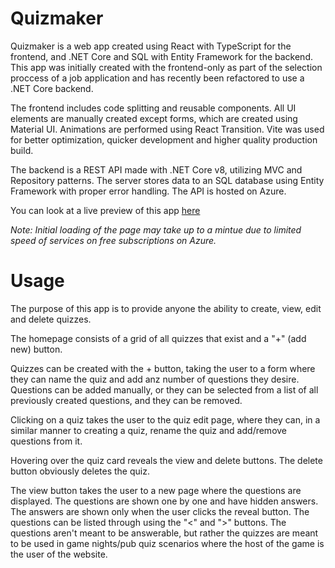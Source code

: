 # Quizmaker

Quizmaker is a web app created using React with TypeScript for the frontend, and .NET Core and SQL with Entity Framework for the backend. This app was initially created with the frontend-only as part of the selection proccess of a job application and has recently been refactored to use a .NET Core backend.

The frontend includes code splitting and reusable components. All UI elements are manually created except forms, which are created using Material UI. Animations are performed using React Transition. Vite was used for better optimization, quicker development and higher quality production build.

The backend is a REST API made with .NET Core v8, utilizing MVC and Repository patterns. The server stores data to an SQL database using Entity Framework with proper error handling. The API is hosted on Azure.

You can look at a live preview of this app <a href="https://main--iridescent-centaur-d78db5.netlify.app/">here</a>

<em>Note: Initial loading of the page may take up to a mintue due to limited speed of services on free subscriptions on Azure.</em>

# Usage

The purpose of this app is to provide anyone the ability to create, view, edit and delete quizzes.

The homepage consists of a grid of all quizzes that exist and a "+" (add new) button. 

Quizzes can be created with the + button, taking the user to a form where they can name the quiz and add anz number of questions they desire. Questions can be added manually, or they can be selected from a list of all previously created questions, and they can be removed.

Clicking on a quiz takes the user to the quiz edit page, where they can, in a similar manner to creating a quiz, rename the quiz and add/remove questions from it. 

Hovering over the quiz card reveals the view and delete buttons. The delete button obviously deletes the quiz.

The view button takes the user to a new page where the questions are displayed. The questions are shown one by one and have hidden answers. The answers are shown only when the user clicks the reveal button. The questions can be listed through using the "<" and ">" buttons. The questions aren't meant to be answerable, but rather the quizzes are meant to be used in game nights/pub quiz scenarios where the host of the game is the user of the website.
